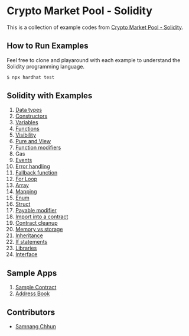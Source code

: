 # Crypto Market Pool - Solidity

This is a collection of example codes from  [Crypto Market Pool - Solidity](https://cryptomarketpool.com/getting-started-with-solidity/).

## How to Run Examples

Feel free to clone and playaround with each example to understand the Solidity programming language.

```sh
$ npx hardhat test
```

## Solidity with Examples

1. [Data types](contracts/solidity_by_examples/01_data_types/)
2. [Constructors](contracts/solidity_by_examples/02_constructors/)
3. [Variables](contracts/solidity_by_examples/03_variables/)
4. [Functions](contracts/solidity_by_examples/04_functions/)
5. [Visibility](contracts/solidity_by_examples/05_visibility/)
6. [Pure and View](contracts/solidity_by_examples/06_pure_and_view_functions/)
7. [Function modifiers](contracts/solidity_by_examples/07_function_modifiers/)
8. Gas
9. [Events](contracts/solidity_by_examples/09_events/)
10. [Error handling](contracts/solidity_by_examples/10_error_handling/)
11. [Fallback function](contracts/solidity_by_examples/11_fallback_function/)
12. [For Loop](contracts/solidity_by_examples/12_for_loop/)
13. [Array](contracts/solidity_by_examples/13_array/)
14. [Mapping](contracts/solidity_by_examples/14_mapping/)
15. [Enum](contracts/solidity_by_examples/15_enum/)
16. [Struct](contracts/solidity_by_examples/16_struct/)
17. [Payable modifier](contracts/solidity_by_examples/17_payable_modifier/)
18. [Import into a contract](contracts/solidity_by_examples/18_imports/)
19. [Contract cleanup](contracts/solidity_by_examples/19_contract_cleanup/)
20. [Memory vs storage](contracts/solidity_by_examples/20_memory_and_storage/)
21. [Inheritance](contracts/solidity_by_examples/21_inheritance/)
22. [If statements](contracts/solidity_by_examples/22_if_statement/)
23. [Libraries](contracts/solidity_by_examples/23_libraries/)
24. [Interface](contracts/solidity_by_examples/24_interface/)

## Sample Apps
1. [Sample Contract](contracts/sample_apps/01_sample_contract/)
2. [Address Book](contracts/sample_apps/02_address_book/)

## Contributors

* [Samnang Chhun](https://twitter.com/samnangchhun)

